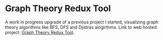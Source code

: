 # Graph Theory Redux Tool
A work in progress upgrade of a previous project I started, visualizing graph theory algorithms like BFS, DFS and Djistras alogirthms.
Link to web hosted project: [Graph Theory Redux Tool](https://people.ucsc.edu/~kajeffre/links/index1.html).